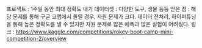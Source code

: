 프로젝트 : 1주일 동안 최대 정확도 내기
데이터셋 : 다양한 도구, 생물 등등
얻은 점 : 해당 문제를 통해 구글 코랩에서 돌릴 경우, 자원 문제가 크다. 데이터 전처리, 하이퍼튜닝을 통해 높은 정확도를 낼 수 있지만 자원 문제로 많은 에폭과 많은 실험이 어려웠다.
링크 : https://www.kaggle.com/competitions/rokey-boot-camp-mini-competition-2/overview